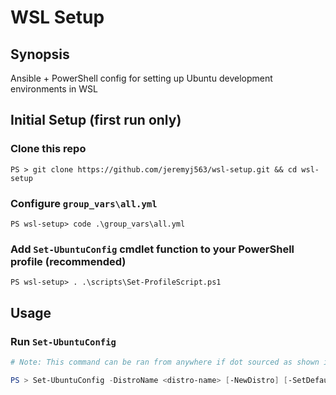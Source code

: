 # WSL Setup

## Synopsis
Ansible + PowerShell config for setting up Ubuntu development environments in WSL

## Initial Setup (first run only)

### Clone this repo
```
PS > git clone https://github.com/jeremyj563/wsl-setup.git && cd wsl-setup
```

### Configure `group_vars\all.yml`
```
PS wsl-setup> code .\group_vars\all.yml
```

### Add `Set-UbuntuConfig` cmdlet function to your PowerShell profile (recommended)
```
PS wsl-setup> . .\scripts\Set-ProfileScript.ps1
```

## Usage

### Run `Set-UbuntuConfig`
```ps1
# Note: This command can be ran from anywhere if dot sourced as shown in initial setup

PS > Set-UbuntuConfig -DistroName <distro-name> [-NewDistro] [-SetDefault]
```